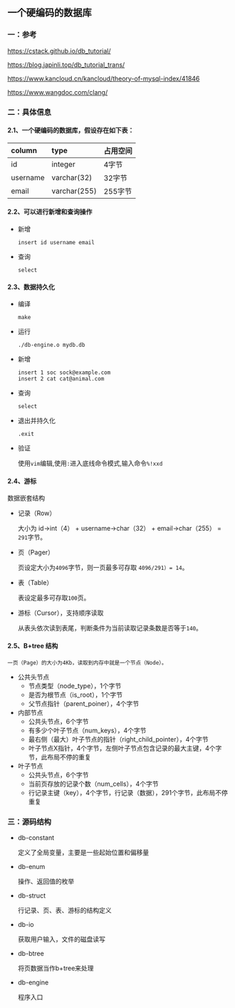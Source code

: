 ##                                                一个硬编码的数据库



### 一：参考

https://cstack.github.io/db_tutorial/

https://blog.japinli.top/db_tutorial_trans/

https://www.kancloud.cn/kancloud/theory-of-mysql-index/41846

https://www.wangdoc.com/clang/



### 二：具体信息

#### 2.1、一个硬编码的数据库，假设存在如下表：

| column   | type         | 占用空间 |
| :------- | :----------- | -------- |
| id       | integer      | 4字节    |
| username | varchar(32)  | 32字节   |
| email    | varchar(255) | 255字节  |



#### 2.2、可以进行新增和查询操作

+ 新增 

  `insert id username email`

+ 查询

  `select`



#### 2.3、数据持久化

+ 编译

  `make`

+ 运行

  `./db-engine.o mydb.db`

+ 新增

  ```
  insert 1 soc sock@example.com
  insert 2 cat cat@animal.com
  ```

+ 查询

  `select`

+ 退出并持久化

  `.exit`

+ 验证

  使用`vim`编辑,使用`:`进入底线命令模式,输入命令`%!xxd`

  

#### 2.4、游标

数据嵌套结构

+ 记录（Row）

  大小为 id->int（4） + username->char（32） + email->char（255）  =  `291`字节。

+ 页（Pager）

  页设定大小为`4096`字节，则一页最多可存取 `4096/291）= 14`。

+ 表（Table）

  表设定最多可存取`100`页。

+ 游标（Cursor），支持顺序读取

  从表头依次读到表尾，判断条件为当前读取记录条数是否等于`140`。



#### 2.5、B+tree 结构

`一页（Page）的大小为4Kb，读取到内存中就是一个节点（Node）。`

+ 公共头节点
  + 节点类型（node_type），1个字节
  + 是否为根节点（is_root），1个字节
  + 父节点指针（parent_poiner），4个字节
+ 内部节点
  + 公共头节点，6个字节
  + 有多少个叶子节点（num_keys），4个字节
  + 最右侧（最大）叶子节点的指针（right_child_pointer），4个字节
  + 叶子节点X指针，4个字节，左侧叶子节点包含记录的最大主键，4个字节，此布局不停的重复
+ 叶子节点
  + 公共头节点，6个字节
  + 当前页存放的记录个数（num_cells），4个字节
  + 行记录主键（key），4个字节，行记录（数据），291个字节，此布局不停重复





### 三：源码结构

+ db-constant 

  定义了全局变量，主要是一些起始位置和偏移量

+ db-enum 

  操作、返回值的枚举

+ db-struct

  行记录、页、表、游标的结构定义

+ db-io

  获取用户输入，文件的磁盘读写

+ db-btree

  将页数据当作b+tree来处理

+ db-engine

  程序入口

